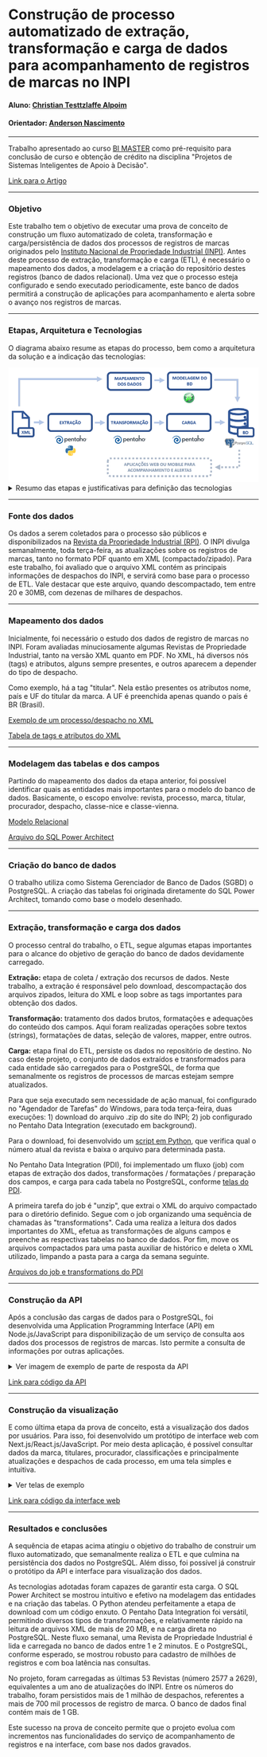# Construção de processo automatizado de extração, transformação e carga de dados para acompanhamento de registros de marcas no INPI

#### Aluno: [Christian Testtzlaffe Alpoim](https://github.com/testtzlaffe)
#### Orientador: [Anderson Nascimento](https://github.com/insightds)

---

Trabalho apresentado ao curso [BI MASTER](https://ica.puc-rio.ai/bi-master) como pré-requisito para conclusão de curso e obtenção de crédito na disciplina "Projetos de Sistemas Inteligentes de Apoio à Decisão".

[Link para o Artigo](/anexos/Artigo.pdf)

---

### Objetivo

Este trabalho tem o objetivo de executar uma prova de conceito de construção um fluxo automatizado de coleta, transformação e carga/persistência de dados dos processos de registros de marcas originados pelo [Instituto Nacional de Propriedade Industrial (INPI)](https://www.gov.br/inpi/pt-br). Antes deste processo de extração, transformação e carga (ETL), é necessário o mapeamento dos dados, a modelagem e a criação do repositório destes registros (banco de dados relacional). Uma vez que o processo esteja configurado e sendo executado periodicamente, este banco de dados permitirá a construção de aplicações para acompanhamento e alerta sobre o avanço nos registros de marcas.

<hr>

### Etapas, Arquitetura e Tecnologias

O diagrama abaixo resume as etapas do processo, bem como a arquitetura da solução e a indicação das tecnologias:

<img src="/imagens/Arquitetura.png" alt="imagem da arquitetura da solução" />

<details>
  <summary>Resumo das etapas e justificativas para definição das tecnologias</summary>
  <br>
  <ul>
    <li><strong>Fonte dos dados:</strong> arquivos XML do site do INPI.</li>
    <li><strong>Mapeamento dos dados:</strong> estudo das principais tags e atributos do arquivo, bem como suas relações.</li>
    <li><strong>Modelagem dos dados:</strong> desenho do modelo de tabelas e seus relacionamentos, com uso do <a href="http://www.bestofbi.com/page/architect">SQL Power Architect</a>. Por meio do Power Architect, é relativamente simples modelar as entidades e suas relações, sendo uma ferramenta bastante utilizada por profissionais especialistas em banco de dados. Além disso, tem integração com diversos sistemas gerenciadores de BD, inclusive o PostgreSQL, utilizado neste trabalho.</li>
    <li><strong>BD (banco de dados):</strong> criação e atualização das tabelas por meio do <a href="https://www.postgresql.org/">PostgreSQL</a>. O PostgreSQL foi definido como o sistema gerenciador de banco de dados do projeto, por ser de código aberto, com mais de 30 anos de desenvolvimento. Tem uma boa reputação e é amplamente utilizado pelo mercado, com arquitetura comprovada, confiável e com recursos robustos. Além disso, pode ser executado em todos os principais sistemas operacionais.</li>
    <li><strong>ETL:</strong> extrações, transformações e cargas com <a href="https://help.pentaho.com/Documentation/7.1/0D0/Pentaho_Data_Integration">Pentaho Data Integration (PDI)</a>. O PDI tem inúmeras funcionalidade de ETL que facilitam a coleta, a limpeza, as transformações e a persistência dos dados. É intuitivo na utilização, e tem integração com vários formatos de entrada e com diversos sistemas gerenciadores de banco de dados, inclusive PostgreSQL. Permite agendar processos para serem executados automaticamente, bem como gerar alertas de finalização ou falhas. O Pentaho Data Integration é amplamente utilizado por diversos tipos de clientes, como instituições financeiras, indústrias, órgãos dos governos federal, estaduais e prefeituras, entidades de saúde, universidades, entre outros. Para a primeira tarefa do ETL, o download dos arquivos .zip, foi utilizado um script em <a href="https://www.python.org/">Python</a>. Python é uma linguagem de programação de alto nível, lançada em 1991. É de propósito geral, sendo muito utilizada para Ciência de Dados e scripts.</li>
</details>

<hr>

### Fonte dos dados

Os dados a serem coletados para o processo são públicos e disponibilizados na <a href="http://revistas.inpi.gov.br/rpi" target="_blank">Revista da Propriedade Industrial (RPI)</a>. O INPI divulga semanalmente, toda terça-feira, as atualizações sobre os registros de marcas, tanto no formato PDF quanto em XML (compactado/zipado). Para este trabalho, foi avaliado que o arquivo XML contém as principais informações de despachos do INPI, e servirá como base para o processo de ETL. Vale destacar que este arquivo, quando descompactado, tem entre 20 e 30MB, com dezenas de milhares de despachos.

<hr>

### Mapeamento dos dados

Inicialmente, foi necessário o estudo dos dados de registro de marcas no INPI. Foram avaliadas minuciosamente algumas Revistas de Propriedade Industrial, tanto na versão XML quanto em PDF. No XML, há diversos nós (tags) e atributos, alguns sempre presentes, e outros aparecem a depender do tipo de despacho.

Como exemplo, há a tag "titular". Nela estão presentes os atributos nome, país e UF do titular da marca. A UF é preenchida apenas quando o país é BR (Brasil).

[Exemplo de um processo/despacho no XML](/anexos/exemplo-processo-xml.md)

[Tabela de tags e atributos do XML](/anexos/tabela-tags-atributos.md)

<hr>

### Modelagem das tabelas e dos campos

Partindo do mapeamento dos dados da etapa anterior, foi possível identificar quais as entidades mais importantes para o modelo do banco de dados. Basicamente, o escopo envolve: revista, processo, marca, titular, procurador, despacho, classe-nice e classe-vienna.

[Modelo Relacional](/anexos/modelo.md)

[Arquivo do SQL Power Architect](/sql-power-architect)

<hr>

### Criação do banco de dados

O trabalho utiliza como Sistema Gerenciador de Banco de Dados (SGBD) o PostgreSQL. A criação das tabelas foi originada diretamente do SQL Power Architect, tomando como base o modelo desenhado.

<hr>

### Extração, transformação e carga dos dados

O processo central do trabalho, o ETL, segue algumas etapas importantes para o alcance do objetivo de geração do banco de dados devidamente carregado. 

**Extração:** etapa de coleta / extração dos recursos de dados. Neste trabalho, a extração é responsável pelo download, descompactação dos arquivos zipados, leitura do XML e loop sobre as tags importantes para obtenção dos dados.

**Transformação:** tratamento dos dados brutos, formatações e adequações do conteúdo dos campos. Aqui foram realizadas operações sobre textos (strings), formatações de datas, seleção de valores, mapper, entre outros.

**Carga:** etapa final do ETL, persiste os dados no repositório de destino. No caso deste projeto, o conjunto de dados extraídos e transformados para cada entidade são carregados para o PostgreSQL, de forma que semanalmente os registros de processos de marcas estejam sempre atualizados.

Para que seja executado sem necessidade de ação manual, foi configurado no "Agendador de Tarefas" do Windows, para toda terça-feira, duas execuções: 1) download do arquivo .zip do site do INPI; 2) job configurado no Pentaho Data Integration (executado em background).

Para o download, foi desenvolvido um [script em Python](/script-download-revistas), que verifica qual o número atual da revista e baixa o arquivo para determinada pasta.

No Pentaho Data Integration (PDI), foi implementado um fluxo (job) com etapas de extração dos dados, transformações / formatações / preparação dos campos, e carga para cada tabela no PostgreSQL, conforme [telas do PDI](/anexos/transformacoes.md).

A primeira tarefa do job é "unzip", que extrai o XML do arquivo compactado para o diretório definido. Segue com o job organizando uma sequência de chamadas às "transformations". Cada uma realiza a leitura dos dados importantes do XML, efetua as transformações de alguns campos e preenche as respectivas tabelas no banco de dados. Por fim, move os arquivos compactados para uma pasta auxiliar de histórico e deleta o XML utilizado, limpando a pasta para a carga da semana seguinte.

[Arquivos do job e transformations do PDI](/pdi)

<hr>

### Construção da API

Após a conclusão das cargas de dados para o PostgreSQL, foi desenvolvida uma Application Programming Interface (API) em Node.js/JavaScript para disponibilização de um serviço de consulta aos dados dos processos de registros de marcas. Isto permite a consulta de informações por outras aplicações.

<details>
  <summary>Ver imagem de exemplo de parte de resposta da API</summary>
  <img src="/imagens/api-response.png"/>
</details>  

[Link para código da API](https://github.com/testtzlaffe/api-acompanhamento-marcas)

<hr>

### Construção da visualização

E como última etapa da prova de conceito, está a visualização dos dados por usuários. Para isso, foi desenvolvido um protótipo de interface web com Next.js/React.js/JavaScript. Por meio desta aplicação, é possível consultar dados da marca, titulares, procurador, classificações e principalmente atualizações e despachos de cada processo, em uma tela simples e intuitiva.

<details>
  <summary>Ver telas de exemplo</summary>
  <img src="/imagens/interface.png"/>
</details>  

[Link para código da interface web](https://github.com/testtzlaffe/interface-acompanhamento-marcas)

<hr>

### Resultados e conclusões

A sequência de etapas acima atingiu o objetivo do trabalho de construir um fluxo automatizado, que semanalmente realiza o ETL e que culmina na persistência dos dados no PostgreSQL. Além disso, foi possível já construir o protótipo da API e interface para visualização dos dados.

As tecnologias adotadas foram capazes de garantir esta carga. O SQL Power Architect se mostrou intuitivo e efetivo na modelagem das entidades e na criação das tabelas. O Python atendeu perfeitamente a etapa de download com um código enxuto. O Pentaho Data Integration foi versátil, permitindo diversos tipos de transformações, e relativamente rápido na leitura de arquivos XML de mais de 20 MB, e na carga direta no PostgreSQL. Neste fluxo semanal, uma Revista de Propriedade Industrial é lida e carregada no banco de dados entre 1 e 2 minutos. E o PostgreSQL, conforme esperado, se mostrou robusto para cadastro de milhões de registros e com boa latência nas consultas.

No projeto, foram carregadas as últimas 53 Revistas (número 2577 a 2629), equivalentes a um ano de atualizações do INPI. Entre os números do trabalho, foram persistidos mais de 1 milhão de despachos, referentes a mais de 700 mil processos de registro de marca. O banco de dados final contém mais de 1 GB.

Este sucesso na prova de conceito permite que o projeto evolua com incrementos nas funcionalidades do serviço de acompanhamento de registros e na interface, com base nos dados gravados.


